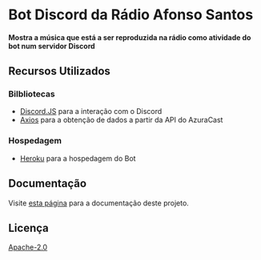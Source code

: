 # Bot Discord da Rádio Afonso Santos

#### Mostra a música que está a ser reproduzida na rádio como atividade do bot num servidor Discord

## Recursos Utilizados

### Bilbliotecas

- [Discord.JS](https://discord.js.org/) para a interação com o Discord
- [Axios](https://github.com/axios/axios) para a obtenção de dados a partir da API do AzuraCast

### Hospedagem

- [Heroku](https://www.heroku.com/) para a hospedagem do Bot

## Documentação

Visite [esta página](https://docs.afonsosantos-dev.tk/projetos/radioafonsosantos/bot/) para a documentação deste projeto.

## Licença

[Apache-2.0](https://www.apache.org/licenses/LICENSE-2.0)

